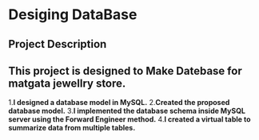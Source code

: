 # Desiging DataBase

## Project Description

## This project is designed to Make Datebase for matgata jewellry store.

1.**I designed a database model in MySQL.**
2.**Created the proposed database model.**
3.**I implemented the database schema inside MySQL server using the Forward Engineer method.** 
4.**I created a virtual table to summarize data from multiple tables.**



